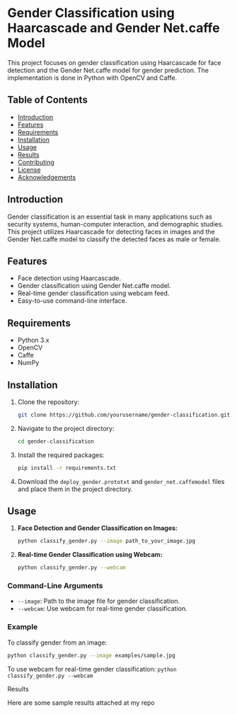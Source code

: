 # Gender Classification using Haarcascade and Gender Net.caffe Model

This project focuses on gender classification using Haarcascade for face detection and the Gender Net.caffe model for gender prediction. The implementation is done in Python with OpenCV and Caffe.

## Table of Contents

- [Introduction](#introduction)
- [Features](#features)
- [Requirements](#requirements)
- [Installation](#installation)
- [Usage](#usage)
- [Results](#results)
- [Contributing](#contributing)
- [License](#license)
- [Acknowledgements](#acknowledgements)

## Introduction

Gender classification is an essential task in many applications such as security systems, human-computer interaction, and demographic studies. This project utilizes Haarcascade for detecting faces in images and the Gender Net.caffe model to classify the detected faces as male or female.

## Features

- Face detection using Haarcascade.
- Gender classification using Gender Net.caffe model.
- Real-time gender classification using webcam feed.
- Easy-to-use command-line interface.

## Requirements

- Python 3.x
- OpenCV
- Caffe
- NumPy

## Installation

1. Clone the repository:
    ```sh
    git clone https://github.com/yourusername/gender-classification.git
    ```
2. Navigate to the project directory:
    ```sh
    cd gender-classification
    ```
3. Install the required packages:
    ```sh
    pip install -r requirements.txt
    ```
4. Download the `deploy_gender.prototxt` and `gender_net.caffemodel` files and place them in the project directory.

## Usage

1. **Face Detection and Gender Classification on Images:**
    ```sh
    python classify_gender.py --image path_to_your_image.jpg
    ```
2. **Real-time Gender Classification using Webcam:**
    ```sh
    python classify_gender.py --webcam
    ```

### Command-Line Arguments

- `--image`: Path to the image file for gender classification.
- `--webcam`: Use webcam for real-time gender classification.

### Example

To classify gender from an image:
```sh
python classify_gender.py --image examples/sample.jpg
```
To use webcam for real-time gender classification:
```python classify_gender.py --webcam```

Results

Here are some sample results attached at my repo


